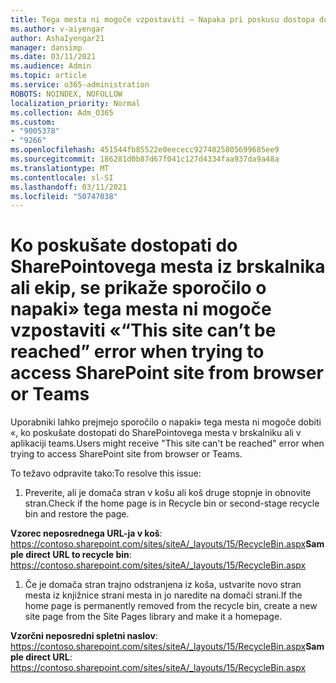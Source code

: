 ```yaml
---
title: Tega mesta ni mogoče vzpostaviti – Napaka pri poskusu dostopa do SharePointovega mesta iz brskalnika ali ekip
ms.author: v-aiyengar
author: AshaIyengar21
manager: dansimp
ms.date: 03/11/2021
ms.audience: Admin
ms.topic: article
ms.service: o365-administration
ROBOTS: NOINDEX, NOFOLLOW
localization_priority: Normal
ms.collection: Adm_O365
ms.custom:
- "9005378"
- "9266"
ms.openlocfilehash: 451544fb85522e0eececc9274825805699685ee9
ms.sourcegitcommit: 186281d0b87d67f041c127d4334faa937da9a48a
ms.translationtype: MT
ms.contentlocale: sl-SI
ms.lasthandoff: 03/11/2021
ms.locfileid: "50747038"
---
```

# <a name="this-site-cant-be-reached-error-when-trying-to-access-sharepoint-site-from-browser-or-teams"></a><span data-ttu-id="e9af8-102">Ko poskušate dostopati do SharePointovega mesta iz brskalnika ali ekip, se prikaže sporočilo o napaki» tega mesta ni mogoče vzpostaviti «</span><span class="sxs-lookup"><span data-stu-id="e9af8-102">“This site can’t be reached” error when trying to access SharePoint site from browser or Teams</span></span>

<span data-ttu-id="e9af8-103">Uporabniki lahko prejmejo sporočilo o napaki» tega mesta ni mogoče dobiti «, ko poskušate dostopati do SharePointovega mesta v brskalniku ali v aplikaciji teams.</span><span class="sxs-lookup"><span data-stu-id="e9af8-103">Users might receive "This site can't be reached" error when trying to access SharePoint site from browser or Teams.</span></span> 

<span data-ttu-id="e9af8-104">To težavo odpravite tako:</span><span class="sxs-lookup"><span data-stu-id="e9af8-104">To resolve this issue:</span></span> 

1. <span data-ttu-id="e9af8-105">Preverite, ali je domača stran v košu ali koš druge stopnje in obnovite stran.</span><span class="sxs-lookup"><span data-stu-id="e9af8-105">Check if the home page is in Recycle bin or second-stage recycle bin and restore the page.</span></span>

<span data-ttu-id="e9af8-106">**Vzorec neposrednega URL-ja v koš**: https://contoso.sharepoint.com/sites/siteA/_layouts/15/RecycleBin.aspx</span><span class="sxs-lookup"><span data-stu-id="e9af8-106">**Sample direct URL to recycle bin**: https://contoso.sharepoint.com/sites/siteA/_layouts/15/RecycleBin.aspx</span></span>

1. <span data-ttu-id="e9af8-107">Če je domača stran trajno odstranjena iz koša, ustvarite novo stran mesta iz knjižnice strani mesta in jo naredite na domači strani.</span><span class="sxs-lookup"><span data-stu-id="e9af8-107">If the home page is permanently removed from the recycle bin, create a new site page from the Site Pages library and make it a homepage.</span></span> 

<span data-ttu-id="e9af8-108">**Vzorčni neposredni spletni naslov**: https://contoso.sharepoint.com/sites/siteA/_layouts/15/RecycleBin.aspx</span><span class="sxs-lookup"><span data-stu-id="e9af8-108">**Sample direct URL**: https://contoso.sharepoint.com/sites/siteA/_layouts/15/RecycleBin.aspx</span></span>